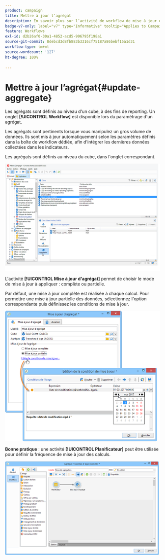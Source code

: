 ```yaml
---
product: campaign
title: Mettre à jour l’agrégat
description: En savoir plus sur l’activité de workflow de mise à jour d’agrégat
badge-v7-only: label="v7" type="Informative" tooltip="Applies to Campaign Classic v7 only"
feature: Workflows
exl-id: d2b26af0-30a1-4852-acd5-996795f198a1
source-git-commit: 8debcd3d8fb883b3316cf75187a86bebf15a1d31
workflow-type: tm+mt
source-wordcount: '127'
ht-degree: 100%

---
```


# Mettre à jour l’agrégat{#update-aggregate}



Les agrégats sont définis au niveau d&#39;un cube, à des fins de reporting. Un onglet **[!UICONTROL Workflow]** est disponible lors du paramétrage d&#39;un agrégat.

Les agrégats sont pertinents lorsque vous manipulez un gros volume de données. Ils sont mis à jour automatiquement selon les paramètres définis dans la boîte de workflow dédiée, afin d&#39;intégrer les dernières données collectées dans les indicateurs.

Les agrégats sont définis au niveau du cube, dans l&#39;onglet correspondant.

![](assets/s_advuser_cube_agregate_01.png)


L&#39;activité **[!UICONTROL Mise à jour d&#39;agrégat]** permet de choisir le mode de mise à jour à appliquer : complète ou partielle.

Par défaut, une mise à jour complète est réalisée à chaque calcul. Pour permettre une mise à jour partielle des données, sélectionnez l&#39;option correspondante puis définissez les conditions de mise à jour.

![](assets/s_advuser_cube_agregate_05.png)

**Bonne pratique** : une activité **[!UICONTROL Planificateur]** peut être utilisée pour définir la fréquence de mise à jour des calculs.

![](assets/s_advuser_cube_agregate_04.png)
